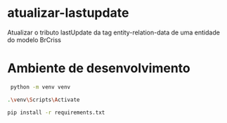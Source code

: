 # atualizar-lastupdate
Atualizar o tributo lastUpdate da tag entity-relation-data de uma entidade do modelo BrCriss

# Ambiente de desenvolvimento

```bash
 python -m venv venv 
``` 

```bash
.\venv\Scripts\Activate
``` 

```bash
pip install -r requirements.txt
``` 
